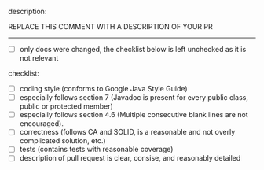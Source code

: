 description:

REPLACE THIS COMMENT WITH A DESCRIPTION OF YOUR PR

---

- [ ] only docs were changed, the checklist below is left unchecked as it is not relevant

checklist:
<!-- Ensure each step below is complete by adding an "x" to each box below. -->

- [ ] coding style (conforms to Google Java Style Guide) 
- [ ] especially follows section 7 (Javadoc is present for every public class, public or protected member)
- [ ] especially follows section 4.6 (Multiple consecutive blank lines are not encouraged).
- [ ] correctness (follows CA and SOLID, is a reasonable and not overly complicated solution, etc.)
- [ ] tests (contains tests with reasonable coverage)
- [ ] description of pull request is clear, consise, and reasonably detailed
